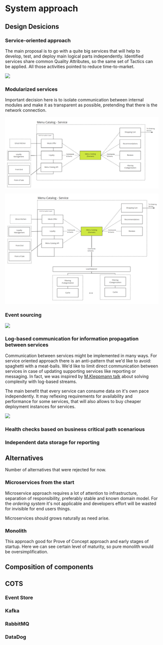 # System approach 

## Design Desicions 

### Service-oriented approach 

The main proposal is to go with a quite big services that will help to develop, test, and deploy main logical parts independently. Identified services share common Quality Attributes, so the same set of Tactics can be applied. All those activities pointed to reduce time-to-market. 

![](https://github.com/ldynia/archcolider/blob/master/img/FF_Overview_v1.PNG)

### Modularized services 

Important decision here is to isolate communication between internal modules and make it as transparent as possible, pretending that there is the network connection.  

![](../img/FF_Modularization.PNG)

![](../img/FF_ModularizationExtraction.PNG)

### Event sourcing 

![](https://github.com/ldynia/archcolider/blob/master/img/FF_OrdersAndScheduler.PNG)

### Log-based communication for information propagation between services 

Communication between services might be implemented in many ways. For service oriented approach there is an anti-pattern that we'd like to avoid: spaghetti with a meat-balls. We'd like to limit direct communication between services in case of updating supporting services like reporting or messaging. In fact, we was inspired by [M.Kleppmann talk](https://martin.kleppmann.com/2015/05/27/logs-for-data-infrastructure.html) about solving complexity with log-based streams. 

The main benefit that every service can consume data on it's own pace independently. It may reflexing requirements for availability and performance for some services, that will also allows to buy cheaper deployment instances for services. 

![](https://github.com/ldynia/archcolider/blob/master/img/FF_LogBasedStream.PNG)

### Health checks based on business critical path scenarious 

### Independent data storage for reporting 

## Alternatives 

Number of alternatives that were rejected for now. 

### Microservices from the start 

Microservice approach requires a lot of attention to infrastructure, separation of responsibility, preferably stable and known domain model. For the _ordering system_ it's not applicable and developers effort will be wasted for invisible for end users things. 

Microservices should grows naturally as need arise.

### Monolith 

This approach good for Prove of Concept approach and early stages of startup. Here we can see certain level of maturity, so pure monolith would be oversimplification.

## Composition of components 



## COTS 

### Event Store 

### Kafka 

### RabbitMQ 

### DataDog 







